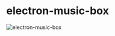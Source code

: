 # electron-music-box

![electron-music-box](https://makapicture.oss-cn-beijing.aliyuncs.com/cdn/smc/release/aaa/sound-machine.jpg)

